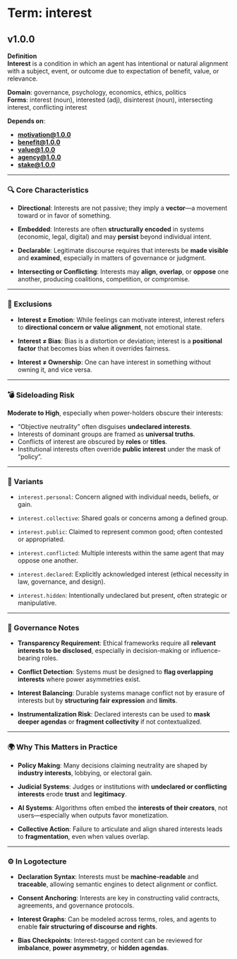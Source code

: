# Term: interest

## v1.0.0

**Definition**  
**Interest** is a condition in which an agent has intentional or natural alignment with a subject, event, or outcome due to expectation of benefit, value, or relevance.

**Domain**: governance, psychology, economics, ethics, politics  
**Forms**: interest (noun), interested (adj), disinterest (noun), intersecting interest, conflicting interest

**Depends on**:  
- **motivation@1.0.0**  
- **benefit@1.0.0**  
- **value@1.0.0**  
- **agency@1.0.0**  
- **stake@1.0.0**

---

### 🔍 Core Characteristics

- **Directional**: Interests are not passive; they imply a **vector**—a movement toward or in favor of something.

- **Embedded**: Interests are often **structurally encoded** in systems (economic, legal, digital) and may **persist** beyond individual intent.

- **Declarable**: Legitimate discourse requires that interests be **made visible** and **examined**, especially in matters of governance or judgment.

- **Intersecting or Conflicting**: Interests may **align**, **overlap**, or **oppose** one another, producing coalitions, competition, or compromise.

---

### 🚫 Exclusions

- **Interest ≠ Emotion**: While feelings can motivate interest, interest refers to **directional concern or value alignment**, not emotional state.

- **Interest ≠ Bias**: Bias is a distortion or deviation; interest is a **positional factor** that becomes bias when it overrides fairness.

- **Interest ≠ Ownership**: One can have interest in something without owning it, and vice versa.

---

### 💣 Sideloading Risk

**Moderate to High**, especially when power-holders obscure their interests:

- “Objective neutrality” often disguises **undeclared interests**.  
- Interests of dominant groups are framed as **universal truths**.  
- Conflicts of interest are obscured by **roles** or **titles**.  
- Institutional interests often override **public interest** under the mask of “policy”.

---

### 🔁 Variants

- `interest.personal`: Concern aligned with individual needs, beliefs, or gain.

- `interest.collective`: Shared goals or concerns among a defined group.

- `interest.public`: Claimed to represent common good; often contested or appropriated.

- `interest.conflicted`: Multiple interests within the same agent that may oppose one another.

- `interest.declared`: Explicitly acknowledged interest (ethical necessity in law, governance, and design).

- `interest.hidden`: Intentionally undeclared but present, often strategic or manipulative.

---

### 🔐 Governance Notes

- **Transparency Requirement**: Ethical frameworks require all **relevant interests to be disclosed**, especially in decision-making or influence-bearing roles.

- **Conflict Detection**: Systems must be designed to **flag overlapping interests** where power asymmetries exist.

- **Interest Balancing**: Durable systems manage conflict not by erasure of interests but by **structuring fair expression** and **limits**.

- **Instrumentalization Risk**: Declared interests can be used to **mask deeper agendas** or **fragment collectivity** if not contextualized.

---

### 🌍 Why This Matters in Practice

- **Policy Making**: Many decisions claiming neutrality are shaped by **industry interests**, lobbying, or electoral gain.

- **Judicial Systems**: Judges or institutions with **undeclared or conflicting interests** erode **trust** and **legitimacy**.

- **AI Systems**: Algorithms often embed the **interests of their creators**, not users—especially when outputs favor monetization.

- **Collective Action**: Failure to articulate and align shared interests leads to **fragmentation**, even when values overlap.

---

### ⚙️ In Logotecture

- **Declaration Syntax**: Interests must be **machine-readable** and **traceable**, allowing semantic engines to detect alignment or conflict.

- **Consent Anchoring**: Interests are key in constructing valid contracts, agreements, and governance protocols.

- **Interest Graphs**: Can be modeled across terms, roles, and agents to enable **fair structuring of discourse and rights**.

- **Bias Checkpoints**: Interest-tagged content can be reviewed for **imbalance**, **power asymmetry**, or **hidden agendas**.
